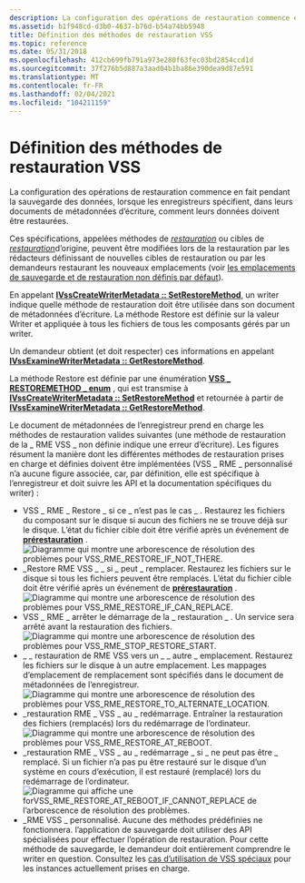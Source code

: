 ```yaml
---
description: La configuration des opérations de restauration commence en fait pendant la sauvegarde des données, lorsque les enregistreurs spécifient, dans leurs documents de métadonnées d’écriture, comment leurs données doivent être restaurées.
ms.assetid: b1f948cd-d3b0-4637-b76d-b54a74bb5948
title: Définition des méthodes de restauration VSS
ms.topic: reference
ms.date: 05/31/2018
ms.openlocfilehash: 412cb699fb791a973e280f63fec03bd2854ccd1d
ms.sourcegitcommit: 37f276b5d887a3aad04b1ba86e390dea9d87e591
ms.translationtype: MT
ms.contentlocale: fr-FR
ms.lasthandoff: 02/04/2021
ms.locfileid: "104211159"
---
```

# <a name="setting-vss-restore-methods"></a>Définition des méthodes de restauration VSS

La configuration des opérations de restauration commence en fait pendant la sauvegarde des données, lorsque les enregistreurs spécifient, dans leurs documents de métadonnées d’écriture, comment leurs données doivent être restaurées.

Ces spécifications, appelées méthodes de [*restauration*](vssgloss-r.md) ou cibles de [*restauration*](vssgloss-r.md)d’origine, peuvent être modifiées lors de la restauration par les rédacteurs définissant de nouvelles cibles de restauration ou par les demandeurs restaurant les nouveaux emplacements (voir [les emplacements de sauvegarde et de restauration non définis par défaut](non-default-backup-and-restore-locations.md)).

En appelant [**IVssCreateWriterMetadata :: SetRestoreMethod**](/windows/desktop/api/VsWriter/nf-vswriter-ivsscreatewritermetadata-setrestoremethod), un writer indique quelle méthode de restauration doit être utilisée dans son document de métadonnées d’écriture. La méthode Restore est définie sur la valeur Writer et appliquée à tous les fichiers de tous les composants gérés par un writer.

Un demandeur obtient (et doit respecter) ces informations en appelant [**IVssExamineWriterMetadata :: GetRestoreMethod**](/windows/desktop/api/VsBackup/nf-vsbackup-ivssexaminewritermetadata-getrestoremethod).

La méthode Restore est définie par une énumération [**VSS \_ RESTOREMETHOD \_ enum**](/windows/desktop/api/VsWriter/ne-vswriter-vss_restoremethod_enum) , qui est transmise à [**IVssCreateWriterMetadata :: SetRestoreMethod**](/windows/desktop/api/VsWriter/nf-vswriter-ivsscreatewritermetadata-setrestoremethod) et retournée à partir de [**IVssExamineWriterMetadata :: GetRestoreMethod**](/windows/desktop/api/VsBackup/nf-vsbackup-ivssexaminewritermetadata-getrestoremethod).

Le document de métadonnées de l’enregistreur prend en charge les méthodes de restauration valides suivantes (une méthode de restauration de la \_ RME VSS \_ non définie indique une erreur d’écriture). Les figures résument la manière dont les différentes méthodes de restauration prises en charge et définies doivent être implémentées (VSS \_ RME \_ personnalisé n’a aucune figure associée, car, par définition, elle est spécifique à l’enregistreur et doit suivre les API et la documentation spécifiques du writer) :

-   VSS \_ RME \_ Restore \_ si ce \_ n’est pas le cas \_ . Restaurez les fichiers du composant sur le disque si aucun des fichiers ne se trouve déjà sur le disque. L’état du fichier cible doit être vérifié après un événement de [**prérestauration**](/windows/desktop/api/VsBackup/nf-vsbackup-ivssbackupcomponents-prerestore) .
    ![Diagramme qui montre une arborescence de résolution des problèmes pour VSS_RME_RESTORE_IF_NOT_THERE.](images/rint.png)
-   \_Restore RME VSS \_ \_ si \_ peut \_ remplacer. Restaurez les fichiers sur le disque si tous les fichiers peuvent être remplacés. L’état du fichier cible doit être vérifié après un événement de [**prérestauration**](/windows/desktop/api/VsBackup/nf-vsbackup-ivssbackupcomponents-prerestore) .
    ![Diagramme qui montre une arborescence de résolution des problèmes pour VSS_RME_RESTORE_IF_CAN_REPLACE.](images/ricr.png)
-   VSS \_ RME \_ arrêter le démarrage de la \_ restauration \_ . Un service sera arrêté avant la restauration des fichiers.
    ![Diagramme qui montre une arborescence de résolution des problèmes pour VSS_RME_STOP_RESTORE_START.](images/srr.png)
-   \_ \_ restauration de RME VSS vers un \_ \_ autre \_ emplacement. Restaurez les fichiers sur le disque à un autre emplacement. Les mappages d’emplacement de remplacement sont spécifiés dans le document de métadonnées de l’enregistreur.
    ![Diagramme qui montre une arborescence de résolution des problèmes pour VSS_RME_RESTORE_TO_ALTERNATE_LOCATION.](images/rtal.png)
-   \_restauration RME \_ VSS \_ au \_ redémarrage. Entraîner la restauration des fichiers (remplacés) lors du redémarrage de l’ordinateur.
    ![Diagramme qui montre une arborescence de résolution des problèmes pour VSS_RME_RESTORE_AT_REBOOT.](images/rar.png)
-   \_restauration RME \_ VSS \_ au \_ redémarrage \_ si \_ ne peut pas être \_ remplacé. Si un fichier n’a pas pu être restauré sur le disque d’un système en cours d’exécution, il est restauré (remplacé) lors du redémarrage de l’ordinateur.
    ![Diagramme qui affiche une forVSS_RME_RESTORE_AT_REBOOT_IF_CANNOT_REPLACE de l’arborescence de résolution des problèmes. ](images/raricr.png)
-   \_RME VSS \_ personnalisé. Aucune des méthodes prédéfinies ne fonctionnera. l’application de sauvegarde doit utiliser des API spécialisées pour effectuer l’opération de restauration. Pour cette méthode de sauvegarde, le demandeur doit entièrement comprendre le writer en question. Consultez les [cas d’utilisation de VSS spéciaux](special-vss-usage-cases.md) pour les instances actuellement prises en charge.

 

 



